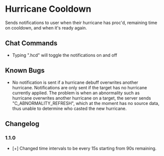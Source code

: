 # Hurricane Cooldown

Sends notifications to user when their hurricane has proc'd, remaining time on cooldown, and when it's ready again.


## Chat Commands
* Typing ".hcd" will toggle the notifications on and off


## Known Bugs
* No notification is sent if a hurricane debuff overwrites another hurricane. Notifications are only sent if the target has no hurricane currently applied.
The problem is when an abnormality such as hurricane overwrites another hurricane on a target, the server sends "C_ABNORMALITY_REFRESH", which at the moment 
has no source data, thus unable to determine who casted the new hurricane.


## Changelog
### 1.1.0
* [+] Changed time intervals to be every 15s starting from 90s remaining.